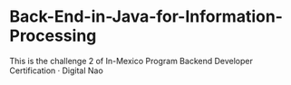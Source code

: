 # Back-End-in-Java-for-Information-Processing
This is the challenge 2 of In-Mexico Program Backend Developer Certification · Digital Nao
